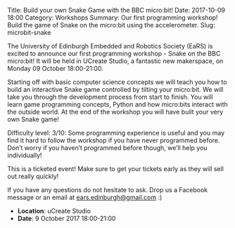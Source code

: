 Title: Build your own Snake Game with the BBC micro:bit!
Date: 2017-10-09 18:00
Category: Workshops
Summary: Our first programming workshop! Build the game of Snake on the micro:bit using the accelerometer.
Slug: microbit-snake

The University of Edinburgh Embedded and Robotics Society (EaRS) is excited to announce our first programming workshop - Snake on the BBC micro:bit! It will be held in UCreate Studio, a fantastic new makerspace, on Monday 09 October 18:00-21:00.

Starting off with basic computer science concepts we will teach you how to build an interactive Snake game controlled by tilting your micro:bit. We will take you through the development process from start to finish. You will learn game programming concepts, Python and how micro:bits interact with the outside world. At the end of the workshop you will have built your very own Snake game!

Difficulty level: 3/10: Some programming experience is useful and you may find it hard to follow the workshop if you have never programmed before. Don’t worry if you haven’t programmed before though, we’ll help you individually!

This is a ticketed event! Make sure to get your tickets early as they will sell out really quickly!

If you have any questions do not hesitate to ask. Drop us a Facebook message or an email at ears.edinburgh@gmail.com :)

 - **Location**: uCreate Studio
 - **Date**: 9 October 2017 18:00-21:00
